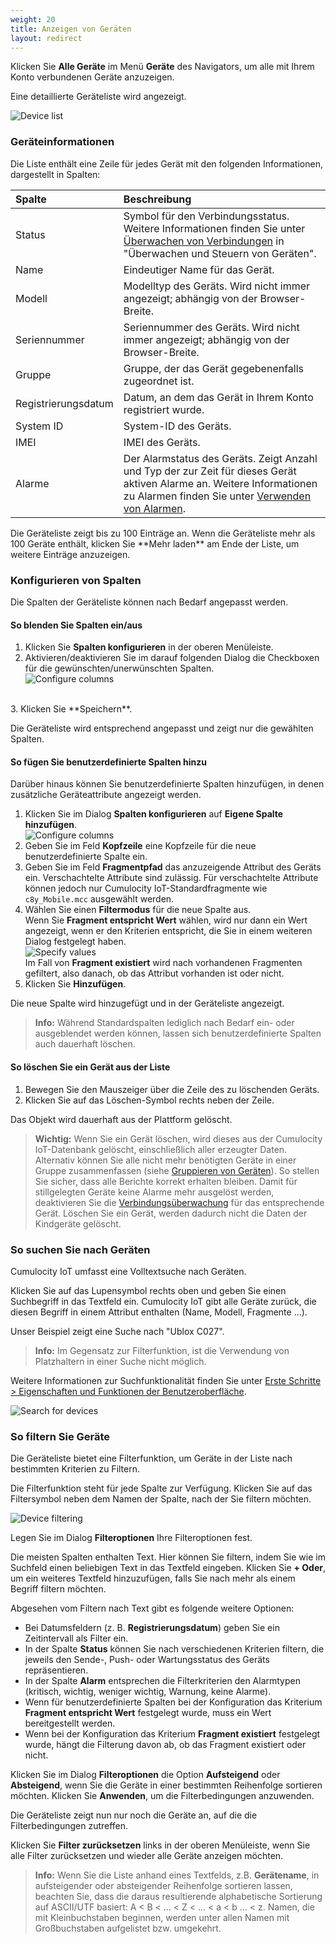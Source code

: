 ```yaml
---
weight: 20
title: Anzeigen von Geräten
layout: redirect
---
```


Klicken Sie **Alle Geräte** im Menü **Geräte** des Navigators, um alle mit Ihrem Konto verbundenen Geräte anzuzeigen.

Eine detaillierte Geräteliste wird angezeigt.

![Device list](/images/benutzerhandbuch/DeviceManagement/devmgmt-devices-alldevices.png)

### <a name="device-list"></a>Geräteinformationen

Die Liste enthält eine Zeile für jedes Gerät mit den folgenden Informationen, dargestellt in Spalten:

<table>
<thead>
<colgroup>
   <col style="width: 20%;">
   <col style="width: 80%;">
   </colgroup><thead>
<tr>
<th style="text-align:left">Spalte</th>
<th style="text-align:left">Beschreibung</th>
</tr>
</thead>
<tbody>
<tr>
<td style="text-align:left">Status</td>
<td style="text-align:left">Symbol für den Verbindungsstatus. Weitere Informationen finden Sie unter <a href="#connection-monitoring" class="no-ajaxy">Überwachen von Verbindungen</a> in "Überwachen und Steuern von Geräten".</td>
</tr>
<tr>
<td style="text-align:left">Name</td>
<td style="text-align:left">Eindeutiger Name für das Gerät.</td>
</tr>
<tr>
<td style="text-align:left">Modell</td>
<td style="text-align:left">Modelltyp des Geräts. Wird nicht immer angezeigt; abhängig von der Browser-Breite.</td>
</tr>
<tr>
<td style="text-align:left">Seriennummer</td>
<td style="text-align:left">Seriennummer des Geräts. Wird nicht immer angezeigt; abhängig von der Browser-Breite.</td>
</tr>
<tr>
<td style="text-align:left">Gruppe</td>
<td style="text-align:left">Gruppe, der das Gerät gegebenenfalls zugeordnet ist.</td>
</tr>
<tr>
<td style="text-align:left">Registrierungsdatum</td>
<td style="text-align:left">Datum, an dem das Gerät in Ihrem Konto registriert wurde.</td>
</tr>
<tr>
<td style="text-align:left">System ID</td>
<td style="text-align:left">System-ID des Geräts.</td>
</tr>
<tr>
<td style="text-align:left">IMEI</td>
<td style="text-align:left">IMEI des Geräts.</td>
</tr>
<tr>
<td style="text-align:left">Alarme</td>
<td style="text-align:left">Der Alarmstatus des Geräts. Zeigt Anzahl und Typ der zur Zeit für dieses Gerät aktiven Alarme an. Weitere Informationen zu Alarmen finden Sie unter <a href="#alarm-monitoring" class="no-ajaxy">Verwenden von Alarmen</a>.</td>
</tr>
</tbody>
</table>
Die Geräteliste zeigt bis zu 100 Einträge an. Wenn die Geräteliste mehr als 100 Geräte enthält, klicken Sie **Mehr laden** am Ende der Liste, um weitere Einträge anzuzeigen.

### Konfigurieren von Spalten

Die Spalten der Geräteliste können nach Bedarf angepasst werden.

#### So blenden Sie Spalten ein/aus

1. Klicken Sie **Spalten konfigurieren** in der oberen Menüleiste.
2. Aktivieren/deaktivieren Sie im darauf folgenden Dialog die Checkboxen für die gewünschten/unerwünschten Spalten. <br>![Configure columns](/images/benutzerhandbuch/DeviceManagement/devmgmt-device-list-configure-columns.png)
<br>
3. Klicken Sie **Speichern**.

Die Geräteliste wird entsprechend angepasst und zeigt nur die gewählten Spalten.

#### So fügen Sie benutzerdefinierte Spalten hinzu

Darüber hinaus können Sie benutzerdefinierte Spalten hinzufügen, in denen zusätzliche Geräteattribute angezeigt werden.

1. Klicken Sie im Dialog **Spalten konfigurieren** auf **Eigene Spalte hinzufügen**.<br>
![Configure columns](/images/benutzerhandbuch/DeviceManagement/devmgmt-device-list-custom-column.png)<br>
2. Geben Sie im Feld **Kopfzeile** eine Kopfzeile für die neue benutzerdefinierte Spalte ein.  
3. Geben Sie im Feld **Fragmentpfad** das anzuzeigende Attribut des Geräts ein. Verschachtelte Attribute sind zulässig. Für verschachtelte Attribute können jedoch nur Cumulocity IoT-Standardfragmente wie `c8y_Mobile.mcc` ausgewählt werden.
4. Wählen Sie einen **Filtermodus** für die neue Spalte aus. <br>
Wenn Sie **Fragment entspricht Wert** wählen, wird nur dann ein Wert angezeigt, wenn er den Kriterien entspricht, die Sie in einem weiteren Dialog festgelegt haben.<br>
![Specify values](/images/benutzerhandbuch/DeviceManagement/devmgmt-device-list-custom-column.png)
<br>Im Fall von **Fragment existiert** wird nach vorhandenen Fragmenten gefiltert, also danach, ob das Attribut vorhanden ist oder nicht.    
5. Klicken Sie **Hinzufügen**.

Die neue Spalte wird hinzugefügt und in der Geräteliste angezeigt.

> **Info:** Während Standardspalten lediglich nach Bedarf ein- oder ausgeblendet werden können, lassen sich benutzerdefinierte Spalten auch dauerhaft löschen.

#### So löschen Sie ein Gerät aus der Liste

1. Bewegen Sie den Mauszeiger über die Zeile des zu löschenden Geräts.
2. Klicken Sie auf das Löschen-Symbol rechts neben der Zeile.

Das Objekt wird dauerhaft aus der Plattform gelöscht.

> **Wichtig:** Wenn Sie ein Gerät löschen, wird dieses aus der Cumulocity IoT-Datenbank gelöscht, einschließlich aller erzeugter Daten. Alternativ können Sie alle nicht mehr benötigten Geräte in einer Gruppe zusammenfassen (siehe [Gruppieren von Geräten](#grouping-devices)). So stellen Sie sicher, dass alle Berichte korrekt erhalten bleiben. Damit für stillgelegten Geräte keine Alarme mehr ausgelöst werden, deaktivieren Sie die [Verbindungsüberwachung](#connection-monitoring) für das entsprechende Gerät. Löschen Sie ein Gerät, werden dadurch nicht die Daten der Kindgeräte gelöscht.


### <a name="searching-devices"></a>So suchen Sie nach Geräten

Cumulocity IoT umfasst eine Volltextsuche nach Geräten.

Klicken Sie auf das Lupensymbol rechts oben und geben Sie einen Suchbegriff in das Textfeld ein. Cumulocity IoT gibt alle Geräte zurück, die diesen Begriff in einem Attribut enthalten (Name, Modell, Fragmente ...).

Unser Beispiel zeigt eine Suche nach "Ublox C027".

> **Info:** Im Gegensatz zur Filterfunktion, ist die Verwendung von Platzhaltern in einer Suche nicht möglich.

Weitere Informationen zur Suchfunktionalität finden Sie unter [Erste Schritte > Eigenschaften und Funktionen der Benutzeroberfläche](/benutzerhandbuch/getting-started-de#gui-features).


![Search for devices](/images/benutzerhandbuch/DeviceManagement/devmgmt-search.png)

### <a name="filtering-devices"></a>So filtern Sie Geräte

Die Geräteliste bietet eine Filterfunktion, um Geräte in der Liste nach bestimmten Kriterien zu Filtern.

Die Filterfunktion steht für jede Spalte zur Verfügung. Klicken Sie auf das Filtersymbol neben dem Namen der Spalte, nach der Sie filtern möchten.

![Device filtering](/images/benutzerhandbuch/DeviceManagement/devmgmt-devices-filter.png)

Legen Sie im Dialog **Filteroptionen** Ihre Filteroptionen fest.

Die meisten Spalten enthalten Text. Hier können Sie filtern, indem Sie wie im Suchfeld einen beliebigen Text in das Textfeld eingeben. Klicken Sie **+ Oder**, um ein weiteres Textfeld hinzuzufügen, falls Sie nach mehr als einem Begriff filtern möchten.

Abgesehen vom Filtern nach Text gibt es folgende weitere Optionen:

* Bei Datumsfeldern (z. B. **Registrierungsdatum**) geben Sie ein Zeitintervall als Filter ein.
* In der Spalte **Status** können Sie nach verschiedenen Kriterien filtern, die jeweils den Sende-, Push- oder Wartungsstatus des Geräts repräsentieren.
* In der Spalte **Alarm** entsprechen die Filterkriterien den Alarmtypen (kritisch, wichtig, weniger wichtig, Warnung, keine Alarme).
* Wenn für benutzerdefinierte Spalten bei der Konfiguration das Kriterium **Fragment entspricht Wert** festgelegt wurde, muss ein Wert bereitgestellt werden.
* Wenn bei der Konfiguration das Kriterium **Fragment existiert** festgelegt wurde, hängt die Filterung davon ab, ob das Fragment existiert oder nicht.

Klicken Sie im Dialog **Filteroptionen** die Option **Aufsteigend** oder **Absteigend**, wenn Sie die Geräte in einer bestimmten Reihenfolge sortieren möchten. Klicken Sie **Anwenden**, um die Filterbedingungen anzuwenden.

Die Geräteliste zeigt nun nur noch die Geräte an, auf die die Filterbedingungen zutreffen.

Klicken Sie **Filter zurücksetzen** links in der oberen Menüleiste, wenn Sie alle Filter zurücksetzen und wieder alle Geräte anzeigen möchten.

>**Info:** Wenn Sie die Liste anhand eines Textfelds, z.B. **Gerätename**, in aufsteigender oder absteigender Reihenfolge sortieren lassen, beachten Sie, dass die daraus resultierende alphabetische Sortierung auf ASCII/UTF basiert: A < B < ... < Z < ... < a < b ... < z. Namen, die mit Kleinbuchstaben beginnen, werden unter allen Namen mit Großbuchstaben aufgelistet bzw. umgekehrt.
